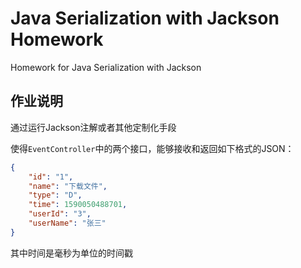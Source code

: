 # Java Serialization with Jackson Homework

Homework for Java Serialization with Jackson

## 作业说明

通过运行Jackson注解或者其他定制化手段

使得`EventController`中的两个接口，能够接收和返回如下格式的JSON：

```json
{
    "id": "1",
    "name": "下载文件",
    "type": "D",
    "time": 1590050488701,
    "userId": "3",
    "userName": "张三"
}
```

其中时间是毫秒为单位的时间戳
